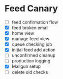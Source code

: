 # Feed Canary

- [ ] feed confirmation flow
- [x] feed broken email
- [x] home view
- [x] manage feed view
- [x] queue checking job
- [x] initial feed add action
- [ ] unconfirmed cleanup
- [ ] production logging
- [x] Mailgun setup
- [ ] delete old checks
